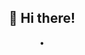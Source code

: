 <h2 align="center">👋 Hi there!</h2>
<p align="center">
  <a href="https://terryonweb.ga"><alt="Website" width="22px" src="https://github.com/Aakarsh-B/trying-repos/blob/master/www.svg"></a>•
  <a href="https://terryonweb.ga"><alt="Website" width="22px" src="https://github.com/Aakarsh-B/trying-repos/blob/master/www.svg"></a>
</p>
